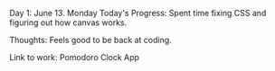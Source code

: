 
Day 1: June 13. Monday
Today's Progress: Spent time fixing CSS and figuring out how canvas works.

Thoughts: Feels good to be back at coding.

Link to work: Pomodoro Clock App
